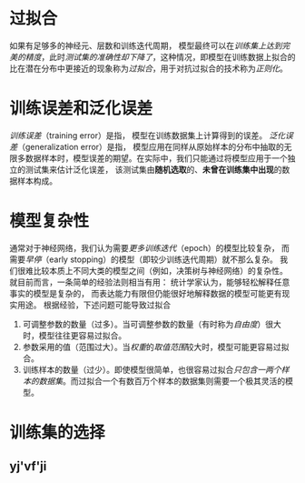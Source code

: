 # 过拟合
如果有足够多的神经元、层数和训练迭代周期， 模型最终可以在*训练集上达到完美的精度*，此时*测试集的准确性却下降了*，这种情况，即模型在训练数据上拟合的比在潜在分布中更接近的现象称为*过拟合*，用于对抗过拟合的技术称为*正则化*。

# 训练误差和泛化误差
*训练误差*（training error）是指， 模型在训练数据集上计算得到的误差。
*泛化误差*（generalization error）是指， 模型应用在同样从原始样本的分布中抽取的无限多数据样本时，模型误差的期望。在实际中，我们只能通过将模型应用于一个独立的测试集来估计泛化误差， 该测试集由**随机选取**的、**未曾在训练集中出现**的数据样本构成。

# 模型复杂性
通常对于神经网络，我们认为需要*更多训练迭代*（epoch）的模型比较复杂， 而需要*早停*（early stopping）的模型（即较少训练迭代周期）就不那么复杂。
我们很难比较本质上不同大类的模型之间（例如，决策树与神经网络）的复杂性。 就目前而言，一条简单的经验法则相当有用： 统计学家认为，能够轻松解释任意事实的模型是复杂的， 而表达能力有限但仍能很好地解释数据的模型可能更有现实用途。
根据经验，下述问题可能导致过拟合
1. 可调整参数的数量（过多）。当可调整参数的数量（有时称为*自由度*）很大时，模型往往更容易过拟合。
2. 参数采用的值（范围过大）。当*权重*的*取值范围*较大时，模型可能更容易过拟合。
3. 训练样本的数量（过少）。即使模型很简单，也很容易过拟合*只包含一两个样本的数据集*。而过拟合一个有数百万个样本的数据集则需要一个极其灵活的模型。

# 训练集的选择
## yj'vf'ji
